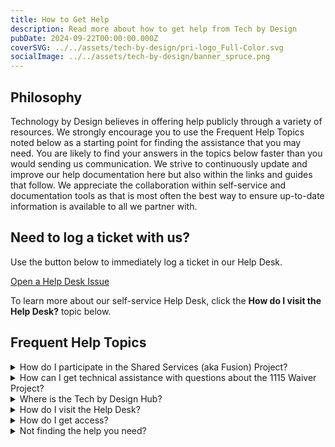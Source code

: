 ```yaml
---
title: How to Get Help
description: Read more about how to get help from Tech by Design
pubDate: 2024-09-22T00:00:00.000Z
coverSVG: ../../assets/tech-by-design/pri-logo_Full-Color.svg
socialImage: ../../assets/tech-by-design/banner_spruce.png
---
```


## Philosophy

Technology by Design believes in offering help publicly through a variety of resources. We strongly encourage you to use the Frequent Help Topics noted below as a starting point for finding the assistance that you may need. You are likely to find your answers in the topics below faster than you would sending us communication. We strive to continuously update and improve our help documentation here but also within the links and guides that follow. We appreciate the collaboration within self-service and documentation tools as that is most often the best way to ensure up-to-date information is available to all we partner with.

## Need to log a ticket with us?

Use the button below to immediately log a ticket in our Help Desk.

<a href="https://github.com/tech-by-design/help-desk-non-phi/issues/new?template=help-desk-ticket.md" class="inline-flex items-center justify-center border align-middle select-none font-sans font-medium text-center duration-300 ease-in disabled:opacity-50 disabled:shadow-none disabled:cursor-not-allowed focus:shadow-none text-lg py-2 px-4 shadow-sm hover:shadow-md bg-spruce hover:bg-spruce-900 border-spruce-900 text-neutral rounded-lg transition antialiased no-underline">
	Open a Help Desk Issue
</a>

To learn more about our self-service Help Desk, click the <strong>How do I visit the Help Desk?</strong> topic below.

## Frequent Help Topics
<section>
	<div class="container flex flex-col justify-center mx-auto">
		<div class="flex flex-col divide-y divide-orange-300">
			<details>
				<summary class="py-2 outline-none cursor-pointer focus:underline">How do I participate in the Shared Services (aka Fusion) Project?</summary>
				<div class="px-4 pb-4">
					<p>There is a <a href="https://github.com/tech-by-design/fusion-planning" target="_blank">GitHub Repository</a> with all the information you'll need to get involved in the Shared Services, aka Project Fusion.</p>
				</div>
			</details>
			<details>
				<summary class="py-2 outline-none cursor-pointer focus:underline">How can I get technical assistance with questions about the 1115 Waiver Project?</summary>
				<div class="px-4 pb-4">
					<p>Check out our <a href="/blog/2024-09-30-how-to-get-1115-help" target="_blank">blog post</a> which provides more information about this topic.</p>
				</div>
			</details>
			<details>
				<summary class="py-2 outline-none cursor-pointer focus:underline">Where is the Tech by Design Hub?</summary>
				<div class="px-4 pb-4">
					<p> The Tech by Design Hub currently has non-prod and prod URLs, all of which require permission to access. The following are the endpoints for each environment:
                        <ul>
                            <li><a href="https://synthetic.hub.devl.techbd.org/" target="_blank">Dev</a></li>
                            <li><a href="https://synthetic.hub.stage.techbd.org/" target="_blank">Staging</a></li>
                            <li><a href="https://phi.hub.qa.techbd.org/" target="_blank">QA</a>​</li>
                            <li><a href="https://hub.techbd.org/" target="_blank">PRD</a>​</li>
                        </ul>
                    </p>
				</div>
			</details>
			<details>
				<summary class="py-2 outline-none cursor-pointer focus:underline">How do I visit the Help Desk?</summary>
				<div class="px-4 pb-4 space-y-2">
					<p>The <a href="https://github.com/tech-by-design/help-desk-non-phi" target="_blank">Technology by Design Help Desk</a> is housed in a GitHub repository where we're leveraging many open source features to communicate and share helpful information with our partners.</p>
					<p>Some useful areas within the GitHub repository are as follows:
						<ul>
							<li><a href="https://github.com/tech-by-design/help-desk-non-phi/issues" target="_blank">Issues</a>: an area where open work items have been submitted and are being worked.</li>
							<li>
								<a href="https://github.com/tech-by-design/help-desk-non-phi/discussions" target="_blank">Discussions</a>: multiple categories of communications between Technology by Design and our partners.
							</li>
							<li>
								<a href="https://github.com/tech-by-design/help-desk-non-phi" target="_blank">Code</a>: our codebase has a readme file with helpful information as well as directories where non-phi files can be shared.
							</li>
						</ul>
					</p>
				</div>
			</details>
            <details>
				<summary class="py-2 outline-none cursor-pointer focus:underline">How do I get access?</summary>
				<div class="px-4 pb-4">
					<p>If you're looking for access to a particular system inside the Tech by Design ecosystem but running into a login that you don't have access to, please visit <a href="/submit-form/access-request">this link</a> and complete the form to enter an access request.</p>
				</div>
			</details>
            <details>
				<summary class="py-2 outline-none cursor-pointer focus:underline">Not finding the help you need?</summary>
				<div class="px-4 pb-4">
					<p>If you still haven't found what you're looking for in the above topics and links, please visit <a href="/submit-form/technical-help">this link</a> and complete the form to try and get further help.</p>
					<p>Please note that the most ideal path for you to get assistance is likely listed above, via the Help Desk or other means, and the form submission may not be immediately responded to.</p>
				</div>
			</details>
		</div>
	</div>
</section>
